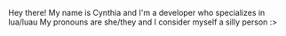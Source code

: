 Hey there! My name is Cynthia and I'm a developer who specializes in lua/luau
My pronouns are she/they and I consider myself a silly person :>

<!---
SillyCyn/SillyCyn is a ✨ special ✨ repository because its `README.md` (this file) appears on your GitHub profile.
You can click the Preview link to take a look at your changes.
--->
